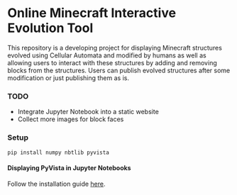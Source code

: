 # Online Minecraft Interactive Evolution Tool

This repository is a developing project for displaying Minecraft structures evolved using Cellular Automata and modified by humans as well as allowing users to interact with these structures by adding and removing blocks from the structures. Users can publish evolved structures after some modification or just publishing them as is.

### TODO
- Integrate Jupyter Notebook into a static website
- Collect more images for block faces

### Setup
```
pip install numpy nbtlib pyvista
```
#### Displaying PyVista in Jupyter Notebooks
Follow the installation guide [here](https://docs.pyvista.org/plotting/notebook_plotting/ipyvtk_plotting.html#installation).
